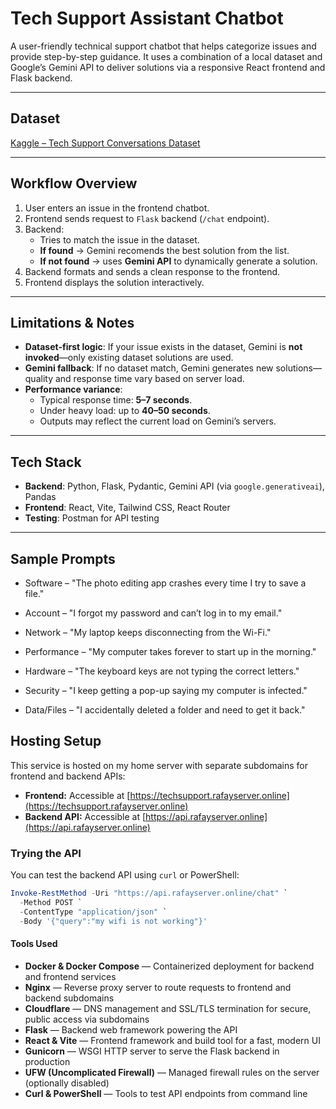 # Tech Support Assistant Chatbot

A user-friendly technical support chatbot that helps categorize issues and provide step-by-step guidance. It uses a combination of a local dataset and Google’s Gemini API to deliver solutions via a responsive React frontend and Flask backend.

---

##  Dataset
[Kaggle – Tech Support Conversations Dataset](https://www.kaggle.com/datasets/steve1215rogg/tech-support-conversations-dataset)  

---

##  Workflow Overview

1. User enters an issue in the frontend chatbot.
2. Frontend sends request to `Flask` backend (`/chat` endpoint).
3. Backend:
   - Tries to match the issue in the dataset.
   - **If found** → Gemini recomends the best solution from the list.
   - **If not found** → uses **Gemini API** to dynamically generate a solution.
4. Backend formats and sends a clean response to the frontend.
5. Frontend displays the solution interactively.

---

##  Limitations & Notes

- **Dataset-first logic**: If your issue exists in the dataset, Gemini is **not invoked**—only existing dataset solutions are used.
- **Gemini fallback**: If no dataset match, Gemini generates new solutions—quality and response time vary based on server load.
- **Performance variance**:
  - Typical response time: **5–7 seconds**.
  - Under heavy load: up to **40–50 seconds**.
  - Outputs may reflect the current load on Gemini’s servers.

---

##  Tech Stack

- **Backend**: Python, Flask, Pydantic, Gemini API (via `google.generativeai`), Pandas
- **Frontend**: React, Vite, Tailwind CSS, React Router
- **Testing**: Postman for API testing


---

## Sample Prompts

- Software – "The photo editing app crashes every time I try to save a file."

- Account – "I forgot my password and can’t log in to my email."

- Network – "My laptop keeps disconnecting from the Wi-Fi."

- Performance – "My computer takes forever to start up in the morning."

- Hardware – "The keyboard keys are not typing the correct letters."

- Security – "I keep getting a pop-up saying my computer is infected."

- Data/Files – "I accidentally deleted a folder and need to get it back."




## Hosting Setup

This service is hosted on my home server with separate subdomains for frontend and backend APIs:

- **Frontend:** Accessible at [https://techsupport.rafayserver.online](https://techsupport.rafayserver.online)
- **Backend API:** Accessible at [https://api.rafayserver.online](https://api.rafayserver.online)

### Trying the API

You can test the backend API using `curl` or PowerShell:

```powershell
Invoke-RestMethod -Uri "https://api.rafayserver.online/chat" `
  -Method POST `
  -ContentType "application/json" `
  -Body '{"query":"my wifi is not working"}'

```

#### Tools Used

- **Docker & Docker Compose** — Containerized deployment for backend and frontend services  
- **Nginx** — Reverse proxy server to route requests to frontend and backend subdomains  
- **Cloudflare** — DNS management and SSL/TLS termination for secure, public access via subdomains  
- **Flask** — Backend web framework powering the API  
- **React & Vite** — Frontend framework and build tool for a fast, modern UI  
- **Gunicorn** — WSGI HTTP server to serve the Flask backend in production  
- **UFW (Uncomplicated Firewall)** — Managed firewall rules on the server (optionally disabled)  
- **Curl & PowerShell** — Tools to test API endpoints from command line  
